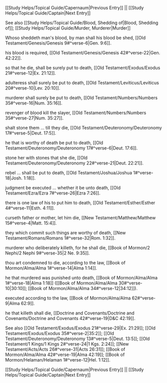 [[Study Helps/Topical Guide/Capernaum|Previous Entry]]  ||  [[Study Helps/Topical Guide/Captain|Next Entry]]

 See also [[Study Helps/Topical Guide/Blood, Shedding of|Blood, Shedding of]]; [[Study Helps/Topical Guide/Murder, Murderer|Murder]]

 Whoso sheddeth man's blood, by man shall his blood be shed, [[Old Testament/Genesis/Genesis 9#^verse-6|Gen. 9:6]].

 his blood is required, [[Old Testament/Genesis/Genesis 42#^verse-22|Gen. 42:22]].

 so that he die, shall be surely put to death, [[Old Testament/Exodus/Exodus 21#^verse-12|Ex. 21:12]].

 adulteress shall surely be put to death, [[Old Testament/Leviticus/Leviticus 20#^verse-10|Lev. 20:10]].

 murderer shall surely be put to death, [[Old Testament/Numbers/Numbers 35#^verse-16|Num. 35:16]].

 revenger of blood kill the slayer, [[Old Testament/Numbers/Numbers 35#^verse-27|Num. 35:27]].

 shalt stone them ... till they die, [[Old Testament/Deuteronomy/Deuteronomy 17#^verse-5|Deut. 17:5]].

 he that is worthy of death be put to death, [[Old Testament/Deuteronomy/Deuteronomy 17#^verse-6|Deut. 17:6]].

 stone her with stones that she die, [[Old Testament/Deuteronomy/Deuteronomy 22#^verse-21|Deut. 22:21]].

 rebel ... shall be put to death, [[Old Testament/Joshua/Joshua 1#^verse-18|Josh. 1:18]].

 judgment be executed ... whether it be unto death, [[Old Testament/Ezra/Ezra 7#^verse-26|Ezra 7:26]].

 there is one law of his to put him to death, [[Old Testament/Esther/Esther 4#^verse-11|Esth. 4:11]].

 curseth father or mother, let him die, [[New Testament/Matthew/Matthew 15#^verse-4|Matt. 15:4]].

 they which commit such things are worthy of death, [[New Testament/Romans/Romans 1#^verse-32|Rom. 1:32]].

 murderer who deliberately killeth, for he shall die, [[Book of Mormon/2 Nephi/2 Nephi 9#^verse-35|2 Ne. 9:35]].

 thou art condemned to die, according to the law, [[Book of Mormon/Alma/Alma 1#^verse-14|Alma 1:14]].

 he that murdered was punished unto death, [[Book of Mormon/Alma/Alma 1#^verse-18|Alma 1:18]] ([[Book of Mormon/Alma/Alma 30#^verse-10|30:10]]; [[Book of Mormon/Alma/Alma 34#^verse-12|34:12]]).

 executed according to the law, [[Book of Mormon/Alma/Alma 62#^verse-9|Alma 62:9]].

 he that killeth shall die, [[Doctrine and Covenants/Doctrine and Covenants/Doctrine and Covenants 42#^verse-19|D&C 42:19]].

 See also [[Old Testament/Exodus/Exodus 21#^verse-29|Ex. 21:29]]; [[Old Testament/Exodus/Exodus 35#^verse-2|35:2]]; [[Old Testament/Deuteronomy/Deuteronomy 13#^verse-5|Deut. 13:5]]; [[Old Testament/1 Kings/1 Kings 2#^verse-24|1 Kgs. 2:24]]; [[New Testament/Acts/Acts 26#^verse-31|Acts 26:31]]; [[Book of Mormon/Alma/Alma 42#^verse-19|Alma 42:19]]; [[Book of Mormon/Helaman/Helaman 1#^verse-12|Hel. 1:12]].

[[Study Helps/Topical Guide/Capernaum|Previous Entry]]  ||  [[Study Helps/Topical Guide/Captain|Next Entry]]